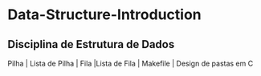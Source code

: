 # Data-Structure-Introduction

## Disciplina de Estrutura de Dados

Pilha | Lista de Pilha | Fila |Lista de Fila | Makefile | Design de pastas em C

